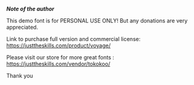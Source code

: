 ***Note of the author***

This demo font is for PERSONAL USE ONLY! But any donations are very appreciated.  
   
 Link to purchase full version and commercial license:  
 <https://justtheskills.com/product/voyage/>  
   
 Please visit our store for more great fonts :  
 <https://justtheskills.com/vendor/tokokoo/>  
   
 Thank you